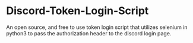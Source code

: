 # Discord-Token-Login-Script
An open source, and free to use token login script that utilizes selenium in python3 to pass the authorization header to the discord login page.
